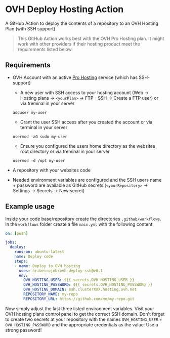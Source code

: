 # OVH Deploy Hosting Action

A GitHub Action to deploy the contents of a repository to an OVH Hosting Plan (with SSH support)

>This GitHub Action works best with the OVH Pro Hosting plan. It might work with other providers if their hosting product meet the reguirements listed below.

## Requirements

* OVH Account with an active [Pro Hosting](https://www.ovh.de/hosting/hosting-pro.xml) service (which has SSH-support)

  * A new user with SSH access to your hosting account (Web -> Hosting plans -> `<yourPlan>` -> FTP - SSH -> Create a FTP user) or via treminal in your server

  ```adduser my-user```

  * Grant the user SSH access after you created the account or via terminal in your server

  ```usermod -aG sudo my-user```

  * Ensure you configured the users home directory as the websites root directory or via treminal in your server

  ```usermod -d /opt my-user```

* A repository with your websites code

* Needed environment variables are configured and the SSH users name + password are available as GitHub secrets (`<yourRepository>` -> Settings -> Secrets -> New secret)

## Example usage

Inside your code base/repository create the directories `.github/workflows`. In the `workflows` folder create a file `main.yml` with the following content:

```yaml
on: [push]

jobs:
  deploy:
    runs-on: ubuntu-latest
    name: Deploy code
    steps:
    - name: Deploy to OVH hosting
      uses: hribeirojob/ovh-deploy-ssh@v0.1
      env:
        OVH_HOSTING_USER: ${{ secrets.OVH_HOSTING_USER }}
        OVH_HOSTING_PASSWORD: ${{ secrets.OVH_HOSTING_PASSWORD }}
        OVH_HOSTING_DOMAIN: ssh.clusterXXX.hosting.ovh.net
        REPOSITORY_NAME: my-repo
        REPOSITORY_URL: https://github.com/me/my-repo.git
```

Now simply adjust the last three listed environment variables. Visit your OVH hosting plans control panel to get the correct SSH domain.
Don't forget to create two secrets at your repository with the names `OVH_HOSTING_USER` + `OVH_HOSTING_PASSWORD` and the appropriate credentials as the value. Use a strong password!



